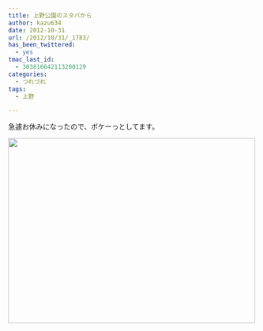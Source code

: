 ```yaml
---
title: 上野公園のスタバから
author: kazu634
date: 2012-10-31
url: /2012/10/31/_1783/
has_been_twittered:
  - yes
tmac_last_id:
  - 303816642113200129
categories:
  - つれづれ
tags:
  - 上野

---
```

急遽お休みになったので、ボケーっとしてます。

<img alt="" src="http://blog.kazu634.com/wp-content/uploads/2012/10/slooProImg_20121031183946.jpg" width="500" height="375" class="slooProImg" />